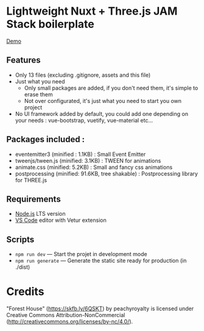 
# Lightweight Nuxt + Three.js JAM Stack boilerplate

<a href="http://nuxt-threejs-starter-pack.anat.fr/">Demo</a>

## Features
- Only 13 files (excluding .gitignore, assets and this file)
- Just what you need 
    - Only small packages are added, if you don't need them, it's simple to erase them
    - Not over configurated, it's just what you need to start you own project
- No UI framework added by default, you could add one depending on your needs : vue-bootstrap, vuetify, vue-material etc...

## Packages included :  
- eventemitter3 (minified : 1.1KB) : Small Event Emitter
- tweenjs/tween.js (minified: 3.1KB) : TWEEN for animations
- animate.css (minified: 5.2KB) : Small and fancy css animations
- postprocessing (minified: 91.6KB, tree shakable) : Postprocessing library for THREE.js

## Requirements

- [Node.js](https://nodejs.org/) LTS version
- [VS Code](https://code.visualstudio.com/) editor with Vetur extension

## Scripts

- `npm run dev` — Start the projet in development mode
- `npm run generate` — Generate the static site ready for production (in ./dist)

# Credits

"Forest House" (https://skfb.ly/6QSKT) by peachyroyalty is licensed under Creative Commons Attribution-NonCommercial (http://creativecommons.org/licenses/by-nc/4.0/).
